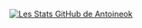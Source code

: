 [![Les Stats GitHub de Antoineok](https://github-readme-stats.vercel.app/api?username=antoineok)](https://github.com/anuraghazra/github-readme-stats)

<!--
**antoineok/antoineok** is a ✨ _special_ ✨ repository because its `README.md` (this file) appears on your GitHub profile.

Here are some ideas to get you started:

- 🔭 I’m currently working on ...
- 🌱 I’m currently learning ...
- 👯 I’m looking to collaborate on ...
- 🤔 I’m looking for help with ...
- 💬 Ask me about ...
- 📫 How to reach me: ...
- 😄 Pronouns: ...
- ⚡ Fun fact: ...
-->
